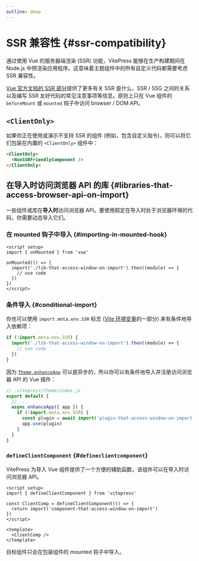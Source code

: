 ```yaml
---
outline: deep
---
```


# SSR 兼容性 {#ssr-compatibility}

通过使用 Vue 的服务器端渲染 (SSR) 功能，VitePress 能够在生产构建期间在 Node.js 中预渲染应用程序。这意味着主题组件中的所有自定义代码都需要考虑 SSR 兼容性。

[Vue  官方文档的 SSR 部分](https://cn.vuejs.org/guide/scaling-up/ssr.html)提供了更多有关 SSR 是什么，SSR / SSG 之间的关系以及编写 SSR 友好代码的常见注意事项等信息。原则上只在 Vue 组件的 `beforeMount` 或 `mounted` 钩子中访问 browser / DOM API。

## `<ClientOnly>` 

如果你正在使用或演示不支持 SSR 的组件 (例如，包含自定义指令)，则可以将它们包装在内置的 `<ClientOnly>` 组件中：

```md
<ClientOnly>
  <NonSSRFriendlyComponent />
</ClientOnly>
```

## 在导入时访问浏览器 API 的库 {#libraries-that-access-browser-api-on-import}

一些组件或库在**导入时**访问浏览器 API。要使用假定在导入时处于浏览器环境的代码，你需要动态导入它们。

### 在 mounted 钩子中导入 {#importing-in-mounted-hook}

```vue
<script setup>
import { onMounted } from 'vue'

onMounted(() => {
  import('./lib-that-access-window-on-import').then((module) => {
    // use code
  })
})
</script>
```

### 条件导入 {#conditional-import}

你也可以使用 `import.meta.env.SSR` 标志 ([Vite 环境变量](https://cn.vitejs.dev/guide/env-and-mode.html#env-变量)的一部分)  来有条件地导入依赖项：

```js
if (!import.meta.env.SSR) {
  import('./lib-that-access-window-on-import').then((module) => {
    // use code
  })
}
```

因为 [`Theme.enhanceApp`](/guide/custom-theme#theme-interface) 可以是异步的，所以你可以有条件地导入并注册访问浏览器 API 的 Vue 插件：

```js
// .vitepress/theme/index.js
export default {
  // ...
  async enhanceApp({ app }) {
    if (!import.meta.env.SSR) {
      const plugin = await import('plugin-that-access-window-on-import')
      app.use(plugin)
    }
  }
}
```

### `defineClientComponent` {#`defineclientcomponent`}

VitePress 为导入 Vue 组件提供了一个方便的辅助函数，该组件可以在导入时访问浏览器 API。

```vue
<script setup>
import { defineClientComponent } from 'vitepress'

const ClientComp = defineClientComponent(() => {
  return import('component-that-access-window-on-import')
})
</script>

<template>
  <ClientComp />
</template>
```

目标组件只会在包装组件的 mounted 钩子中导入。
